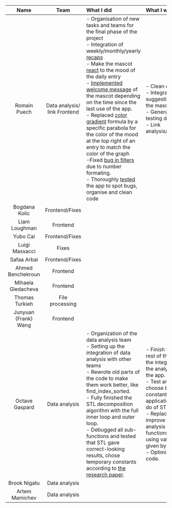 | Name                 |Team               |      What I did             |  What I will do |
|:----------------------:|:-----------------:|:-------------------------|:------------------|
| Romain Puech         |Data analysis/ link Frontend  |- Organisation of new tasks and teams for the final phase of the project<br>- Integration of weekly/monthly/yearly [recaps](https://github.com/orgs/CSE201-project/projects/4/views/2?pane=issue&itemId=16133849)<br>- Make the mascot [react](https://github.com/CSE201-project/PaperFriend-desktop-app/issues/96) to the mood of the daily entry<br>- [Implemented welcome message](https://github.com/CSE201-project/PaperFriend-desktop-app/issues/140) of the mascot depending on the time since the last use of the app.<br>- Replaced [color gradient](https://github.com/CSE201-project/PaperFriend-desktop-app/issues/141) formula by a specific parabola for the color of the mood at the top right of an entry to match the color of the graph<br>-Fixed [bug in filters](https://github.com/CSE201-project/PaperFriend-desktop-app/issues/126) due to number formating.<br>- Thoroughly [tested](https://github.com/CSE201-project/PaperFriend-desktop-app/issues/131) the app to spot bugs, organise and clean code|- Clean code<br>- Integrate suggestions of the mascot.<br>- Generate testing data.<br>- Link analysis/frontend|
| Bogdana Kolic        |Frontend/Fixes |||
| Liam Loughman        |Frontend       |||
| Yubo Cai             |Frontend/Fixes |||
| Luigi Massacci       |Fixes          |||
| Safaa Arbai          |Frontend/Fixes |||
| Ahmed Benchekroun    |Frontend       |||
| Mihaela Gledacheva   |Frontend       |||
| Thomas Turkieh       |File processing|||
| Junyuan (Frank) Wang |Frontend       |||
| Octave Gaspard       |Data analysis  |- Organization of the data analysis team <br>- Setting up the integration of data analysis with other teams <br>- Rewrote old parts of the code to make them work better, like find_index_sorted. <br>- Fully finished the STL decomposition algorithm with the full inner loop and outer loop.<br>- Debugged all sub-functions and tested that STL gave correct-looking results, chose temporary constants according to [the research paper](https://www.scb.se/contentassets/ca21efb41fee47d293bbee5bf7be7fb3/stl-a-seasonal-trend-decomposition-procedure-based-on-loess.pdf). <br>|- Finish with the rest of the team the integration of the analysis in the app. <br>- Test and choose better constants for the application we do of STL. <br>- Replace or improve other analysis functions by using values given by STL. <br>- Optimize the code.<br>|
| Brook Nigatu         |Data analysis  |||
| Artem Mamichev       |Data analysis  |||    
